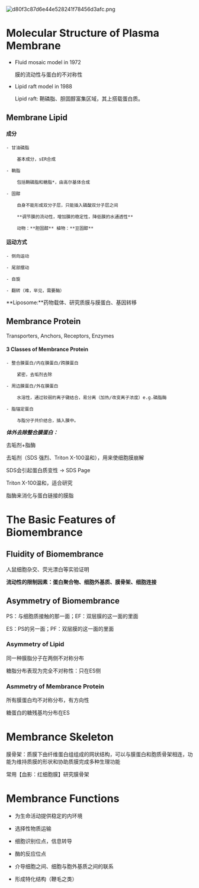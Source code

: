 ![d80f3c87d6e44e528241f78456d3afc.png](Chapter+3+Plasma+Membrane+595dcff2-89c8-467f-9922-db9c8193cc51/d80f3c87d6e44e528241f78456d3afc.png)

# Molecular Structure of Plasma Membrane

- Fluid mosaic model in 1972

    膜的流动性与蛋白的不对称性

- Lipid raft model in 1988

    Lipid raft: 鞘磷脂、胆固醇富集区域，其上搭载蛋白质。

## Membrane Lipid

#### 成分

    - 甘油磷脂

        基本成分，sER合成

    - 鞘脂

        包括鞘磷脂和糖脂*，由高尔基体合成

    - 固醇

        自身不能形成双分子层，只能插入磷酸双分子层之间

        **调节膜的流动性，增加膜的稳定性，降低膜的水通透性**

        动物：**胆固醇** 植物：**豆固醇**

#### 运动方式

    - 侧向运动

    - 尾部摆动

    - 自旋

    - 翻转（难，罕见，需要酶）

    

**Liposome:**药物载体、研究质膜与膜蛋白、基因转移

## Membrance Protein

Transporters, Anchors, Receptors, Enzymes

#### 3 Classes of Membrance Protein

    - 整合膜蛋白/内在膜蛋白/跨膜蛋白

        紧密，去垢剂去除

    - 周边膜蛋白/外在膜蛋白

        水溶性，通过较弱的离子键结合，易分离（加热/改变离子浓度）e.g.磷脂酶

    - 脂锚定蛋白

        与脂分子共价结合，插入膜中。

***体外去除整合膜蛋白：***

去垢剂+脂酶

去垢剂（SDS 强烈、Triton X-100温和），用来使细胞膜崩解

SDS会引起蛋白质变性 → SDS Page

Triton X-100温和，适合研究

脂酶来消化与蛋白链接的膜脂

# The Basic Features of Biomembrance

## Fluidity of Biomembrance

人鼠细胞杂交、荧光漂白等实验证明

**流动性的限制因素：蛋白聚合物、细胞外基质、膜骨架、细胞连接**

## Asymmetry of Biomembrance

PS：与细胞质接触的那一面；EF：双层膜的这一面的里面

ES：PS的另一面；PF：双层膜的这一面的里面

### Asymmetry of Lipid

同一种膜脂分子在两侧不对称分布

糖脂分布表现为完全不对称性：只在ES侧

### Asmmetry of Membrance Protein

所有膜蛋白均不对称分布，有方向性

糖蛋白的糖残基均分布在ES

# Membrance Skeleton

膜骨架：质膜下由纤维蛋白组组成的网状结构，可以与膜蛋白和胞质骨架相连，功能为维持质膜的形状和协助质膜完成多种生理功能

常用【血影：红细胞膜】研究膜骨架

# Membrance Functions

- 为生命活动提供稳定的内环境

- 选择性物质运输

- 细胞识别位点，信息转导

- 酶的反应位点

- 介导细胞之间、细胞与胞外基质之间的联系

- 形成特化结构（鞭毛之类）

